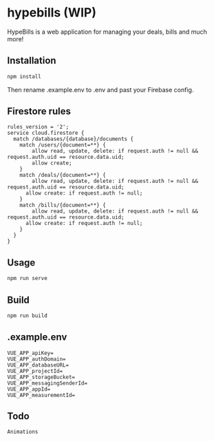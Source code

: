# hypebills (WIP)
HypeBills is a web application for managing your deals, bills and much more!

## Installation
```bash
npm install
```
Then rename .example.env to .env and past your Firebase config.

## Firestore rules
```
rules_version = '2';
service cloud.firestore {
  match /databases/{database}/documents {
  	match /users/{document=**} {
    	allow read, update, delete: if request.auth != null && request.auth.uid == resource.data.uid;
    	allow create;
    }
    match /deals/{document=**} {
     	allow read, update, delete: if request.auth != null && request.auth.uid == resource.data.uid;
      allow create: if request.auth != null;
    }
    match /bills/{document=**} {
     	allow read, update, delete: if request.auth != null && request.auth.uid == resource.data.uid;
      allow create: if request.auth != null;
    }
  }
}
```

## Usage
```bash
npm run serve
```

## Build
```bash
npm run build
```

## .example.env
```
VUE_APP_apiKey=
VUE_APP_authDomain=
VUE_APP_databaseURL=
VUE_APP_projectId=
VUE_APP_storageBucket=
VUE_APP_messagingSenderId=
VUE_APP_appId=
VUE_APP_measurementId=
```

## Todo
```
Animations
```
